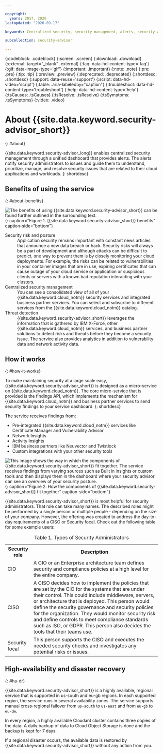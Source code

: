 ```yaml
---

copyright:
  years: 2017, 2020
lastupdated: "2020-09-17"

keywords: Centralized security, security management, alerts, security alert, security risk, insights, threat detection

subcollection: security-advisor

---
```


{:codeblock: .codeblock}
{:screen: .screen}
{:download: .download}
{:external: target="_blank" .external}
{:faq: data-hd-content-type='faq'}
{:gif: data-image-type='gif'}
{:important: .important}
{:note: .note}
{:pre: .pre}
{:tip: .tip}
{:preview: .preview}
{:deprecated: .deprecated}
{:shortdesc: .shortdesc}
{:support: data-reuse='support'}
{:script: data-hd-video='script'}
{:table: .aria-labeledby="caption"}
{:troubleshoot: data-hd-content-type='troubleshoot'}
{:help: data-hd-content-type='help'}
{:tsCauses: .tsCauses}
{:tsResolve: .tsResolve}
{:tsSymptoms: .tsSymptoms}
{:video: .video}


# About {{site.data.keyword.security-advisor_short}}
{: #about}

{{site.data.keyword.security-advisor_long}} enables centralized security management through a unified dashboard that provides alerts. The alerts notify security administrators to issues and guide them to understand, prioritize, manage, and resolve security issues that are related to their cloud applications and workloads.
{: shortdesc}

## Benefits of using the service
{: #about-benefits}

![The benefits of using {{site.data.keyword.security-advisor_short}} can be found further outlined in the surrounding text.](images/sa-benefits.png){: caption="Figure 1. {{site.data.keyword.security-advisor_short}} benefits" caption-side="bottom"}

<dl>
  <dt>Security risk and posture</dt>
    <dd>Application security remains important with constant news articles that announce a new data breach or hack. Security risks will always be a part of development and although attacks can be difficult to predict, one way to prevent them is by closely monitoring your cloud deployments. For example, the risks can be related to vulnerabilities in your container images that are in use, expiring certificates that can cause outage of your cloud service or application or suspicious clients or servers with a known bad reputation interacting with your clusters.</dd>
  <dt>Centralized security management</dt>
    <dd>You can see a consolidated view of all of your {{site.data.keyword.cloud_notm}} security services and integrated business partner services. You can select and subscribe to different services from the {{site.data.keyword.cloud_notm}} catalog.</dd>
  <dt>Threat detection</dt>
    <dd>{{site.data.keyword.security-advisor_short}} leverages the information that is gathered by IBM X-Force, other {{site.data.keyword.cloud_notm}} services, and business partner solutions to detect risks and threats before they become a security issue. The service also provides analytics in addition to vulnerability data and network activity data.</dd>
</dl>


## How it works
{: #how-it-works}

To make maintaining security at a large scale easy, {{site.data.keyword.security-advisor_short}} is designed as a micro-service on {{site.data.keyword.cloud_notm}}. The core micro-service that is provided is the findings API, which implements the mechanism for {{site.data.keyword.cloud_notm}} and business partner services to send security findings to your service dashboard.
{: shortdesc}

The service receives findings from:
* Pre-integrated {{site.data.keyword.cloud_notm}} services like Certificate Manager and Vulnerability Advisor
* Network Insights
* Activity Insights
* IBM business partners like Neuvector and Twistlock
* Custom integrations with your other security tools


![This image shows the way in which the components of {{site.data.keyword.security-advisor_short}} fit together. The service receives findings from varying sources such as Built in insights or custom tools and then displays them in the dashboard where your security advisor can see an overview of your security posture.](images/how-it-works.png){: caption="Figure 2. How the components of {{site.data.keyword.security-advisor_short}} fit together" caption-side="bottom"}


{{site.data.keyword.security-advisor_short}} is most helpful for security administrators. That role can take many names. The described roles might be performed by a single person or multiple people - depending on the size of your company. However, the offering was created to address the day-to-day requirements of a CISO or Security focal. Check out the following table for some example users:

<table>
  <caption>Table 1. Types of Security Administrators</caption>
  <tr>
    <th>Security role</th>
    <th>Description</th>
  </tr>
  <tr>
    <td>CIO</td>
    <td>A CIO or an Enterprise architecture team defines security and compliance policies at a high level for the entire company.</td>
  </tr>
  <tr>
    <td>CISO</td>
    <td>A CISO decides how to implement the policies that are set by the CIO for the systems that are under their control. This could include middleware, servers, or architecture that is deployed. This person would define the security governance and security policies for the organization. They would monitor security risk and define controls to meet compliance standards such as ISO, or GDPR. This person also decides the tools that their teams use.</td>
  </tr>
  <tr>
    <td>Security focal</td>
    <td>This person supports the CISO and executes the needed security checks and investigates any potential risks or issues. </td>
  </tr>
</table>


## High-availability and disaster recovery
{: #ha-dr}

{{site.data.keyword.security-advisor_short}} is a highly available, regional service that is supported in us-south and eu-gb regions. In each supported region, the service runs in several availability zones. The service supports manual cross-regional failover from `us-south` to `us-east` and from `eu-gb` to `eu-de`. 

In every region, a highly available Cloudant cluster contains three copies of the data. A daily backup of data to Cloud Object Storage is done and the backup is kept for 7 days.

If a regional disaster occurs, the available data is restored by {{site.data.keyword.security-advisor_short}} without any action from you.

